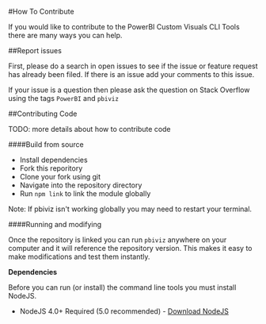 #How To Contribute

If you would like to contribute to the PowerBI Custom Visuals CLI Tools there are many ways you can help.

##Report issues

First, please do a search in open issues to see if the issue or feature request has already been filed. If there is an issue add your comments to this issue.

If your issue is a question then please ask the question on Stack Overflow using the tags `PowerBI` and `pbiviz`

##Contributing Code

TODO: more details about how to contribute code

####Build from source

* Install dependencies
* Fork this reporitory
* Clone your fork using git
* Navigate into the repository directory
* Run `npm link` to link the module globally

Note: If pbiviz isn't working globally you may need to restart your terminal.

####Running and modifying

Once the repository is linked you can run `pbiviz` anywhere on your computer and it will reference the repository version. This makes it easy to make modifications and test them instantly.

**Dependencies**

Before you can run (or install) the command line tools you must install NodeJS.

* NodeJS 4.0+ Required (5.0 recommended) - [Download NodeJS](https://nodejs.org)

